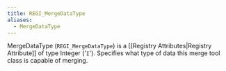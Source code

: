 ```yaml
---
title: REGI_MergeDataType
aliases:
  - MergeDataType
---
```


MergeDataType (`REGI_MergeDataType`) is a [[Registry Attributes|Registry Attribute]] of type Integer ('`I`').
Specifies what type of data this merge tool class is capable of merging.
